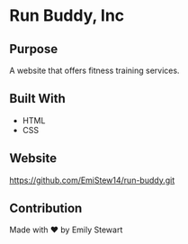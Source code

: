 # Run Buddy, Inc

## Purpose
A website that offers fitness training services.

## Built With
* HTML
* CSS

## Website
https://github.com/EmiStew14/run-buddy.git

## Contribution
Made with ❤️ by Emily Stewart
